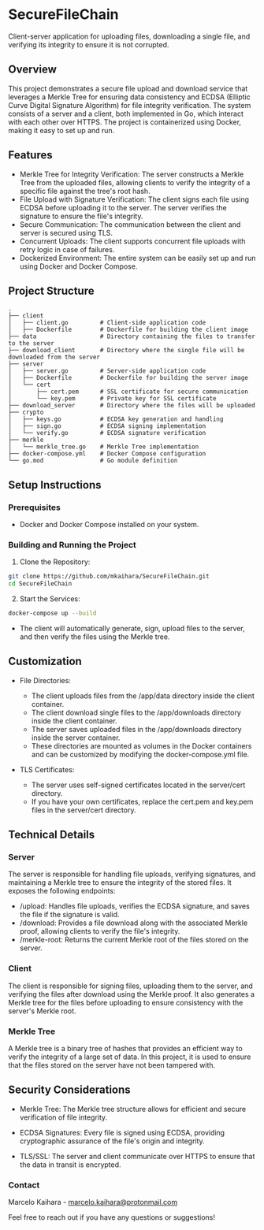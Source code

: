 # SecureFileChain
Client-server application for uploading files, downloading a single file, and verifying its integrity to ensure it is not corrupted.

## Overview
This project demonstrates a secure file upload and download service that leverages a Merkle Tree for ensuring data consistency and ECDSA (Elliptic Curve Digital Signature Algorithm) for file integrity verification. The system consists of a server and a client, both implemented in Go, which interact with each other over HTTPS. The project is containerized using Docker, making it easy to set up and run.

## Features
* Merkle Tree for Integrity Verification: The server constructs a Merkle Tree from the uploaded files, allowing clients to verify the integrity of a specific file against the tree's root hash.
* File Upload with Signature Verification: The client signs each file using ECDSA before uploading it to the server. The server verifies the signature to ensure the file's integrity.
* Secure Communication: The communication between the client and server is secured using TLS.
* Concurrent Uploads: The client supports concurrent file uploads with retry logic in case of failures.
* Dockerized Environment: The entire system can be easily set up and run using Docker and Docker Compose.

## Project Structure
```
.
├── client
│   ├── client.go         # Client-side application code
│   ├── Dockerfile        # Dockerfile for building the client image  
├── data                  # Directory containing the files to transfer to the server
├── download_client       # Directory where the single file will be downloaded from the server
├── server
│   ├── server.go         # Server-side application code
│   ├── Dockerfile        # Dockerfile for building the server image
│   └── cert
│       ├── cert.pem      # SSL certificate for secure communication
│       └── key.pem       # Private key for SSL certificate
├── download_server       # Directory where the files will be uploaded
├── crypto
│   ├── keys.go           # ECDSA key generation and handling
│   ├── sign.go           # ECDSA signing implementation
│   └── verify.go         # ECDSA signature verification
├── merkle
│   └── merkle_tree.go    # Merkle Tree implementation
├── docker-compose.yml    # Docker Compose configuration
└── go.mod                # Go module definition
```

## Setup Instructions
### Prerequisites

* Docker and Docker Compose installed on your system.

### Building and Running the Project

1. Clone the Repository:
```bash
git clone https://github.com/mkaihara/SecureFileChain.git
cd SecureFileChain
```   
2. Start the Services:
```bash
docker-compose up --build
```
* The client will automatically generate, sign, upload files to the server, and then verify the files using the Merkle tree.

## Customization
* File Directories:

  * The client uploads files from the /app/data directory inside the client container.
  * The client download single files to the /app/downloads directory inside the client container.
  * The server saves uploaded files in the /app/downloads directory inside the server container.
  * These directories are mounted as volumes in the Docker containers and can be customized by modifying the docker-compose.yml file.

* TLS Certificates:

  * The server uses self-signed certificates located in the server/cert directory.
  * If you have your own certificates, replace the cert.pem and key.pem files in the server/cert directory.

## Technical Details
### Server

The server is responsible for handling file uploads, verifying signatures, and maintaining a Merkle tree to ensure the integrity of the stored files. It exposes the following endpoints:

* /upload: Handles file uploads, verifies the ECDSA signature, and saves the file if the signature is valid.
* /download: Provides a file download along with the associated Merkle proof, allowing clients to verify the file's integrity.
* /merkle-root: Returns the current Merkle root of the files stored on the server.

### Client

The client is responsible for signing files, uploading them to the server, and verifying the files after download using the Merkle proof. It also generates a Merkle tree for the files before uploading to ensure consistency with the server's Merkle root.

### Merkle Tree
A Merkle tree is a binary tree of hashes that provides an efficient way to verify the integrity of a large set of data. In this project, it is used to ensure that the files stored on the server have not been tampered with.

## Security Considerations

* Merkle Tree: The Merkle tree structure allows for efficient and secure verification of file integrity.

* ECDSA Signatures: Every file is signed using ECDSA, providing cryptographic assurance of the file's origin and integrity.

* TLS/SSL: The server and client communicate over HTTPS to ensure that the data in transit is encrypted.

### Contact

Marcelo Kaihara - marcelo.kaihara@protonmail.com

Feel free to reach out if you have any questions or suggestions!



  
